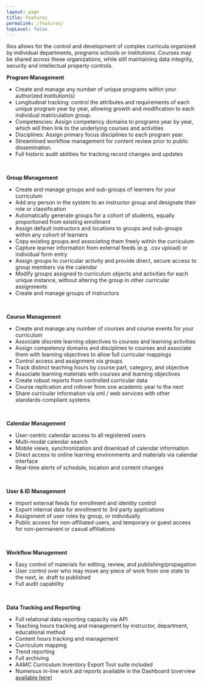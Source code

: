 ```yaml
---
layout: page
title: Features
permalink: /features/
topLevel: false
---
```

Ilios allows for the control and development of complex curricula organized by individual departments, programs schools or institutions. Courses may be shared across these organizations, while still maintaining data integrity, security and intellectual property controls.

**Program Management**

- Create and manage any number of unique programs within your authorized institution(s)
- Longitudinal tracking: control the attributes and requirements of each unique program year by year, allowing growth and modification to each individual matriculation group.
- Competencies: Assign competency domains to programs year by year, which will then link to the underlying courses and activities
- Disciplines: Assign primary focus disciplines to each program year.
- Streamlined workflow management for content review prior to public dissemination.
- Full historic audit abilities for tracking record changes and updates

&nbsp;

**Group Management**

- Create and manage groups and sub-groups of learners for your curriculum
- Add any person in the system to an instructor group and designate their role or classification
- Automatically generate groups for a cohort of students, equally proportioned from existing enrollment
- Assign default instructors and locations to groups and sub-groups within any cohort of learners
- Copy existing groups and associating them freely within the curriculum
- Capture learner information from external feeds (e.g. .csv upload) or individual form entry
- Assign groups to curricular activity and provide direct, secure access to group members via the calendar
- Modify groups assigned to curriculum objects and activities for each unique instance, without altering the group in other curricular assignments
- Create and manage groups of instructors

&nbsp;

**Course Management**

- Create and manage any number of courses and course events for your curriculum
- Associate discrete learning objectives to courses and learning activities
- Assign competency domains and disciplines to courses and associate them with learning objectives to allow full curricular mappings
- Control access and assignment via groups
- Track distinct teaching hours by course part, category, and objective
- Associate learning materials with courses and learning objectives
- Create robust reports from controlled curricular data
- Course replication and rollover from one academic year to the next
- Share curricular information via xml / web services with other standards-compliant systems

&nbsp;

**Calendar Management**

- User-centric calendar access to all registered users
- Multi-modal calendar search
- Mobile views, synchronization and download of calendar information
- Direct access to online learning environments and materials via calendar interface
- Real-time alerts of schedule, location and content changes

&nbsp;

**User & ID Management**

- Import external feeds for enrollment and identity control
- Export internal data for enrollment to 3rd party applications
- Assignment of user roles by group, or individually
- Public access for non-affiliated users, and temporary or guest access for non-permanent or casual affiliations

&nbsp;

**Workflow Management**

- Easy control of materials for editing, review, and publishing/propagation
- User control over who may move any piece of work from one state to the next, ie. draft to published
- Full audit capability

&nbsp;

**Data Tracking and Reporting**

- Full relational data reporting capacity via API
- Teaching hours tracking and management by instructor, department, educational method
- Content hours tracking and management
- Curriculum mapping
- Trend reporting
- Full archiving
- AAMC Curriculum Inventory Export Tool suite included
- Numerous in-line work aid reports available in the Dashboard (overview [available here](/myreports.html))

<!--EndFragment-->
